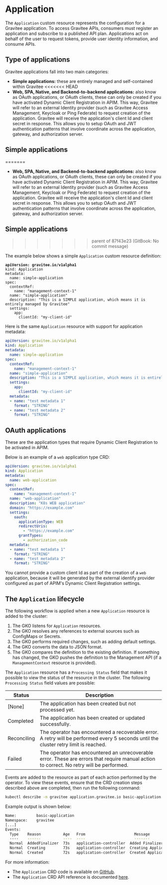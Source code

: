 # Application

The `Application` custom resource represents the configuration for a Gravitee application. To access Gravitee APIs, consumers must register an application and subscribe to a published API plan. Applications act on behalf of the user to request tokens, provide user identity information, and consume APIs.

## Type of applications

Gravitee applications fall into two main categories:

* **Simple applications:** these are entirely managed and self-contained within Gravitee
<<<<<<< HEAD
* **Web, SPA, Native, and Backend-to-backend applications:** also know as OAuth applications, or OAuth clients, these can only be created if you have activated Dynamic Client Registration in APIM. This way, Gravitee will refer to an external Identity provider (such as Gravitee Access Management, Keycloak or Ping Federate) to request creation of the application. Gravitee will receive the application's client Id and client secret in response. This allows you to setup OAuth and JWT authentication patterns that involve coordinate across the application, gateway, and authorization server.

## Simple applications
=======
* **Web, SPA, Native, and Backend-to-backend applications:** also know as OAuth applications, or OAuth clients, these can only be created if you have activated Dynamic Client Registration in APIM. This way, Gravitee will refer to an external Identity provider (such as Gravitee Access Management, Keycloak or Ping Federate) to request creation of the application. Gravitee will receive the application's client Id and client secret in response. This allows you to setup OAuth and JWT authentication patterns that involve coordinate across the application, gateway, and authorization server.&#x20;

## Simple applications&#x20;
>>>>>>> parent of 87f43e23 (GitBook: No commit message)

The example below shows a simple `Application` custom resource definition:

<pre class="language-yaml"><code class="lang-yaml"><strong>apiVersion: gravitee.io/v1alpha1
</strong>kind: Application
metadata:
  name: simple-application
spec:
  contextRef:
    name: "management-context-1"
  name: "simple-application"
  description: "This is a SIMPLE application, which means it is entirely managed by Gravitee"
  settings:
    app:
      clientId: "my-client-id"
</code></pre>

Here is the same `Application` resource with support for application metadata:

```yaml
apiVersion: gravitee.io/v1alpha1
kind: Application
metadata:
  name: simple-application
spec:
  contextRef:
    name: "management-context-1"
  name: "simple-application"
  description: "This is a SIMPLE application, which means it is entirely managed by Gravitee"
  settings:
    app:
      clientId: "my-client-id"
  metadata:
  - name: "test metadata 1"
    format: "STRING"
  - name: "test metadata 2"
    format: "STRING"
```

## OAuth applications

These are the application types that require Dynamic Client Registration to be activated in APIM.

Below is an example of a `web` application type CRD:

```yaml
apiVersion: gravitee.io/v1alpha1
kind: Application
metadata:
  name: web-application
spec:
  contextRef:
    name: "management-context-1"
  name: "web-application"
  description: "K8s WEB application"
  domain: "https://example.com"
  settings:
    oauth:
      applicationType: WEB
      redirectUris:
        - "https://example.com"
      grantTypes:
        - authorization_code
  metadata:
  - name: "test metadata 1"
    format: "STRING"
  - name: "test metadata 2"
    format: "STRING"
```

You cannot provide a custom client Id as part of the creation of a `web` application, because it will be generated by the external identify provider configured as part of APIM's Dynamic Client Registration settings.

## The `Application` lifecycle

The following workflow is applied when a new `Application` resource is added to the cluster:

1. The GKO listens for `Application` resources.
2. The GKO resolves any references to external sources such as ConfigMaps or Secrets.
3. The GKO performs required changes, such as adding default settings.
4. The GKO converts the data to JSON format.
5. The GKO compares the definition to the existing definition. If something has changed, the GKO pushes the definition to the Management API (if a `ManagementContext` resource is provided).

The `Application` resource has a `Processing Status` field that makes it possible to view the status of the resource in the cluster. The following `Processing Status` field values are possible:

| Status      | Description                                                                                                                              |
| ----------- | ---------------------------------------------------------------------------------------------------------------------------------------- |
| \[None]     | The application has been created but not processed yet.                                                                                  |
| Completed   | The application has been created or updated successfully.                                                                                |
| Reconciling | The operator has encountered a recoverable error. A retry will be performed every 5 seconds until the cluster retry limit is reached.    |
| Failed      | The operator has encountered an unrecoverable error. These are errors that require manual action to correct. No retry will be performed. |

Events are added to the resource as part of each action performed by the operator. To view these events, ensure that the CRD creation steps described above are completed, then run the following command:

```sh
kubectl describe -n gravitee application.gravitee.io basic-application
```

Example output is shown below:

```bash
Name:         basic-application
Namespace:    gravitee
[...]
Events:
  Type    Reason          Age   From                      Message
  ----    ------          ----  ----                      -------
  Normal  AddedFinalizer  73s   application-controller  Added Finalizer for the Application
  Normal  Creating        73s   application-controller  Creating Application
  Normal  Created         72s   application-controller  Created Application
```

For more information:

* The `Application` CRD code is available on [GitHub](https://github.com/gravitee-io/gravitee-kubernetes-operator/blob/master/api/v1alpha1/application_types.go).
* The `Application` CRD API reference is documented [here](../../reference/api-reference.md).
